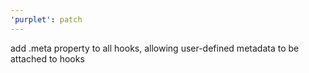 ```yaml
---
'purplet': patch
---
```


add .meta property to all hooks, allowing user-defined metadata to be attached to hooks

